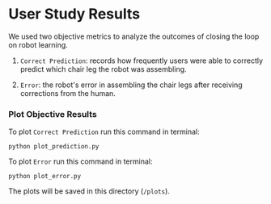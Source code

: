 # User Study Results
We used two objective metrics to analyze the outcomes of closing the loop on robot learning.

1. `Correct Prediction`: records how frequently users were able to correctly predict which chair leg the robot was assembling.

2. `Error`: the robot's error in assembling the chair legs after receiving corrections from the human.


### Plot Objective Results
To plot `Correct Prediction` run this command in terminal:
```
python plot_prediction.py
```
To plot `Error` run this command in terminal:
```
python plot_error.py
```
The plots will be saved in this directory (`/plots`).
